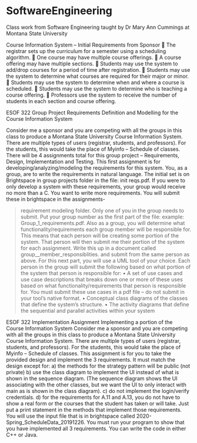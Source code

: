 # SoftwareEngineering
Class work from Software Engineering taught by Dr Mary Ann Cummings at Montana State University


Course Information System – Initial Requirements from Sponsor
 The registrar sets up the curriculum for a semester using a scheduling algorithm.
 One course may have multiple course offerings.
 A course offering may have multiple sections.
 Students may use the system to add/drop courses for a period of time after registration.
 Students may use the system to determine what courses are required for their major or
minor.
 Students may use the system to determine when and where a course is scheduled.
 Students may use the system to determine who is teaching a course offering.
 Professors use the system to receive the number of students in each section and course
offering.

ESOF 322 Group Project
Requirements Definition and Modelling for the Course Information System


Consider me a sponsor and you are competing with all the groups in this class to produce a
Montana State University Course Information System. There are multiple types of users
(registrar, students, and professors). For the students, this would take the place of Myinfo –
Schedule of classes.
There will be 4 assignments total for this group project – Requirements, Design,
Implementation and Testing. This first assignment is for developing/analyzing/modeling the
requirements for this system.
You, as a group, are to write the requirements in natural language. The initial set is on
Brightspace in group projects folder in the file: init reqs.pdf. If you were to only develop a
system with these requirements, your group would receive no more than a C. You want to
write more requirements. You will submit these in brightspace in the assignments-
>requirement modeling folder. Only one of you in the group needs to submit. Put your group
number as the first part of the file: example: Group_1_requirements.pdf.
Also as a group, you will determine what functionality/requirements each group member will
be responsible for. This means that each person will be creating some portion of the system.
That person will then submit me their portion of the system for each assignment. Write this up
in a document called group_<no>_member_responsiblities.<suffix> and submit from the same
person as above.
For this next part, you will use a UML tool of your choice. Each person in the group will submit
the following based on what portion of the system that person is responsible for:
• A set of use cases and use case descriptions that breaks down one or more of these uses
based on what functionality/requirements that person is responsible for. You must
submit these use cases in a pdf file – do not submit in your tool’s native format.
• Conceptual class diagrams of the classes that define the system’s structure.
• The activity diagrams that define the sequential and parallel activities within your
system


ESOF 322 Implementation Assignment
Implementing a portion of the Course Information System
Consider me a sponsor and you are competing with all the groups in this class to produce a
Montana State University Course Information System. There are multiple types of users
(registrar, students, and professors). For the students, this would take the place of Myinfo –
Schedule of classes.
This assignment is for you to take the provided design and implement the 3 requirements. It
must match the design except for:
a) the methods for the strategy pattern will be public (not private)
b) use the class diagram to implement the UI instead of what is shown in the sequence
diagram. (The sequence diagram shows the UI associating with the other classes, but
we want the UI to only interact with main as is shown in the class diagram).
c) do not implement the login/verify credentials.
d) for the requirements for A.11 and A.13, you do not have to show a real form or the
courses that the student has taken or will take. Just put a print statement in the
methods that implement those requirements.
You will use the input file that is in brightspace called 2020-Spring_ScheduleData_20191226.
You must run your program to show that you have implemented all 3 requirements.
You can write the code in either C++ or Java. 
